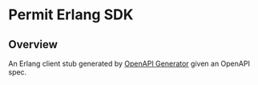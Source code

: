 # Permit Erlang SDK

## Overview

An Erlang client stub generated by [OpenAPI Generator](https://openapi-generator.tech) given an OpenAPI spec.
